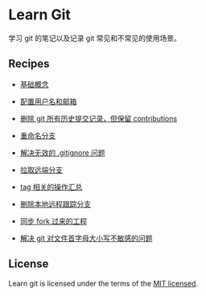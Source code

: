 # Learn Git

学习 git 的笔记以及记录 git 常见和不常见的使用场景。

## Recipes

- [基础概念](./docs/concept.md)

- [配置用户名和邮箱](./docs/configUsernameAndEmail.md)

- [删除 git 所有历史提交记录，但保留 contributions](./docs/clearAllComment.md)

- [重命名分支](./docs/renameBranchName.md)

- [解决无效的 .gitignore 问题](./docs/invalidGitIgnore.md)

- [拉取远端分支](./docs/fetchRemoteBranch.md)

- [tag 相关的操作汇总](./docs/tags.md)

- [删除本地远程跟踪分支](./docs/clearRemoteBranch.md)

- [同步 fork 过来的工程](./docs/syncFork.md)

- [解决 git 对文件首字母大小写不敏感的问题](./docs/caseSense.md)

## License

Learn git is licensed under the terms of the [MIT licensed](https://opensource.org/licenses/MIT).
